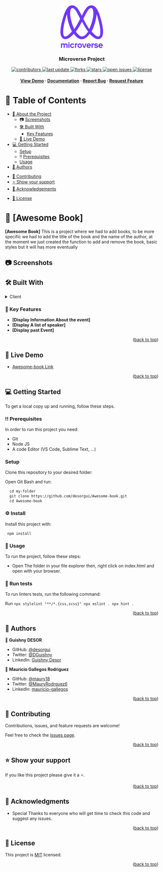 <a name="readme-top"></a>

<div align="center">

  <img src="./murple_logo.png" alt="logo" width="140"  height="auto" />
  <br/>

  <h3><b>Microverse Project</b></h3>


  <!-- Badges -->
<p>
  <a href="https://github.com/desorgui/Awesome-book/graphs/contributors">
    <img src="https://img.shields.io/github/contributors/desorgui/Awesome-book" alt="contributors" />
  </a>
  <a href="">
    <img src="https://img.shields.io/github/last-commit/desorgui/Awesome-book" alt="last update" />
  </a>
  <a href="https://github.com/desorgui/Awesome-book/network/members">
    <img src="https://img.shields.io/github/forks/desorgui/Awesome-book" alt="forks" />
  </a>
  <a href="https://github.com/desorgui/Awesome-book/stargazers">
    <img src="https://img.shields.io/github/stars/desorgui/Awesome-book" alt="stars" />
  </a>
  <a href="https://github.com/desorgui/Awesome-book/issues/">
    <img src="https://img.shields.io/github/issues/desorgui/Awesome-book" alt="open issues" />
  </a>
  <a href="https://github.com/desorgui/Awesome-book/blob/main/MIT.md">
    <img src="https://img.shields.io/github/license/desorgui/Awesome-book.svg" alt="license" />
  </a>
</p>
   
<h4>
    <a href="http://dguishny.me/Awesome-book/">View Demo</a>
  <span> · </span>
    <a href="https://github.com/desorgui/Awesome-book">Documentation</a>
  <span> · </span>
    <a href="https://github.com/desorgui/Awesome-book/issues/">Report Bug</a>
  <span> · </span>
    <a href="https://github.com/desorgui/Awesome-book/issues/">Request Feature</a>
  </h4>

</div>

<!-- TABLE OF CONTENTS -->

# 📗 Table of Contents

- [📖 About the Project](#about-project)
  - :camera: [Screenshots](#screenshots)
  - [🛠 Built With](#built-with)
    <!-- - [Tech Stack](#tech-stack) -->
    - [Key Features](#key-features)
  - [🚀 Live Demo](#live-demo)
- [💻 Getting Started](#getting-started)
  - [Setup](#setup)
  - :bangbang: [Prerequisites](#prerequisites)
  <!-- - [Install](#install) -->
  - [Usage](#usage)
  <!-- - [Run tests](#run-tests) -->
  <!-- - [Deployment](#triangular_flag_on_post-deployment) -->
- [👥 Authors](#authors)
<!-- - [🔭 Future Features](#future-features) -->
- [🤝 Contributing](#contributing)
- [⭐️ Show your support](#support)
- [🙏 Acknowledgements](#acknowledgements)
<!-- - [Presentation Video](#presentation-video) -->
<!-- - [❓ FAQ](#faq) -->
- [📝 License](#license)

<!-- PROJECT DESCRIPTION -->

# 📖 [Awesome Book] <a name="about-project"></a>

<!-- > Describe your project in 1 or 2 sentences. -->

**[Awesome Book]** This is a project where we had to add books, to be more specific we had to add the title of the book and the name of the author, at the moment we just created the function to add and remove the book, basic styles but it will has more eventually

## :camera: Screenshots <a name="screenshots"></a>

## 🛠 Built With <a name="built-with"></a>

<!-- ### :space_invader: Tech Stack <a name="tech-stack"></a> -->

<!-- > Describe the tech stack and include only the relevant sections that apply to your project. -->

<details>
  <summary>Client</summary>
  <ul>
    <li><a href="https://html.com/">HTML</a></li>
    <li><a href="https://www.w3schools.com/css/">CSS</a>
    <li><a href="https://www.javascript.com/">Javascript</a>
  </ul>
</details>

<!-- <details>
  <summary>Server</summary>
  <ul>
    <li><a href="https://expressjs.com/">Express.js</a></li>
  </ul>
</details>

<details>
<summary>Database</summary>
  <ul>
    <li><a href="https://www.postgresql.org/">PostgreSQL</a></li>
  </ul>
</details> -->

<!-- Features -->

### :dart: Key Features <a name="key-features"></a>

<!-- > Describe between 1-3 key features of the application. -->

- **[Display Information About the event]**
- **[Display A list of speaker]**
- **[Display past Event]**
<!-- - **[key_feature_3]** -->

<p align="right">(<a href="#readme-top">back to top</a>)</p>

<!-- LIVE DEMO -->

## 🚀 Live Demo <a name="live-demo"></a>

- [Awesome-book Link](http://dguishny.me/Awesome-book/)

<p align="right">(<a href="#readme-top">back to top</a>)</p>

<!-- GETTING STARTED -->

## 💻 Getting Started <a name="getting-started"></a>

<!-- > Describe how a new developer could make use of your project. -->

To get a local copy up and running, follow these steps.

### :bangbang: Prerequisites <a name="prerequisites"></a>

In order to run this project you need:

- Git
- Node JS
- A code Editor (VS Code, Sublime Text, ...)

<!--
Example command:

```sh
 gem install rails
```
 -->

### Setup <a name="setup"></a>

Clone this repository to your desired folder:

Open Git Bash and run:

```
  cd my-folder
  git clone https://github.com/desorgui/Awesome-book.git
  cd Awesome-book
```

### :gear: Install <a name="install"></a>

Install this project with: 

<!--
Example command: -->

```
 npm install
```

### :eyes: Usage <a name="usage"></a>

To run the project, follow these steps:

- Open The folder in your file explorer then, right click on index.html and open with your browser.
<!--
Example command:

```sh
  rails server
```
--->

 ### :test_tube: Run tests <a name="Test"></a>

To run linters tests, run the following command:

<!--
Example command: -->

  Run ```npx stylelint "**/*.{css,scss}"
         npx eslint .
         npx hint .```
<!-- 
### Deployment

You can deploy this project using: -->

<!--
Example:

```sh

```
 -->

<p align="right">(<a href="#readme-top">back to top</a>)</p>

<!-- AUTHORS -->

## 👥 Authors <a name="authors"></a>

<!-- > Mention all of the collaborators of this project. -->

👤 **Guishny DESOR**

- GitHub: [@desorgui](https://github.com/desorgui)
- Twitter: [@DGuishny](https://twitter.com/DGuishny)
- LinkedIn: [Guishny Desor](https://www.linkedin.com/in/desorguishny)

👤 **Mauricio Gallegos Rodriguez**

- GitHub: [@maury18](https://github.com/maury18)
- Twitter: [@MauryRodrguez6](https://twitter.com/MauryRodrguez6)
- LinkedIn: [mauricio-gallegos](https://www.linkedin.com/in/mauricio-gallegos-rodr%C3%ADguez-380a96183/)

<p align="right">(<a href="#readme-top">back to top</a>)</p>

<!-- FUTURE FEATURES -->

<!-- ## 🔭 Future Features <a name="future-features"></a>

> Describe 1 - 3 features you will add to the project.

- [ ] **[new_feature_1]**
- [ ] **[new_feature_2]**
- [ ] **[new_feature_3]**

<p align="right">(<a href="#readme-top">back to top</a>)</p> -->

<!-- CONTRIBUTING -->

## 🤝 Contributing <a name="contributing"></a>

Contributions, issues, and feature requests are welcome!

Feel free to check the [issues page](../../issues/).

<p align="right">(<a href="#readme-top">back to top</a>)</p>

<!-- SUPPORT -->

## ⭐️ Show your support <a name="support"></a>

<!-- > Write a message to encourage readers to support your project -->

If you like this project please give it a ⭐️.

<p align="right">(<a href="#readme-top">back to top</a>)</p>

<!-- ACKNOWLEDGEMENTS -->

## 🙏 Acknowledgments <a name="acknowledgements"></a>

<!-- - [https://www.behance.net/gallery/29845175/CC-Global-Summit-2015](https://www.behance.net/gallery/29845175/CC-Global-Summit-2015) -->

- Special Thanks to everyone who will get time to check this code and suggest any issues.


<p align="right">(<a href="#readme-top">back to top</a>)</p>

<!-- ## Presentation Video <a name="presentation-video"></a>

- [https://www.loom.com/share/4ea18945f19749ef836f296553277cac](https://www.loom.com/share/4ea18945f19749ef836f296553277cac)


<p align="right">(<a href="#readme-top">back to top</a>)</p> -->

<!-- FAQ (optional) -->
<!-- 
## ❓ FAQ <a name="faq"></a>

> Add at least 2 questions new developers would ask when they decide to use your project.

- **[Question_1]**

  - [Answer_1]

- **[Question_2]**

  - [Answer_2]

<p align="right">(<a href="#readme-top">back to top</a>)</p> -->

<!-- LICENSE -->

## 📝 License <a name="license"></a>

This project is [MIT](./MIT.md) licensed.

<p align="right">(<a href="#readme-top">back to top</a>)</p>
